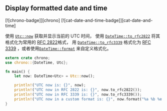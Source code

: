 ## Display formatted date and time

[![chrono-badge]][chrono] [![cat-date-and-time-badge]][cat-date-and-time]

使用 [`Utc::now`] 获取并显示当前的 UTC 时间， 使用 [`DateTime::to_rfc2822`] 将其格式化为常用的 [RFC 2822]格式， 用 [`DateTime::to_rfc3339`] 格式化为 [RFC 3339] ，或者使用[`DateTime::format`] 来自定义格式化。


```rust
extern crate chrono;
use chrono::{DateTime, Utc};

fn main() {
    let now: DateTime<Utc> = Utc::now();

    println!("UTC now is: {}", now);
    println!("UTC now in RFC 2822 is: {}", now.to_rfc2822());
    println!("UTC now in RFC 3339 is: {}", now.to_rfc3339());
    println!("UTC now in a custom format is: {}", now.format("%a %b %e %T %Y"));
}
```

[`DateTime::format`]: https://docs.rs/chrono/*/chrono/struct.DateTime.html#method.format
[`DateTime::to_rfc2822`]: https://docs.rs/chrono/*/chrono/struct.DateTime.html#method.to_rfc2822
[`DateTime::to_rfc3339`]: https://docs.rs/chrono/*/chrono/struct.DateTime.html#method.to_rfc3339
[`Utc::now`]: https://docs.rs/chrono/*/chrono/offset/struct.Utc.html#method.now

[RFC 2822]: https://www.ietf.org/rfc/rfc2822.txt
[RFC 3339]: https://www.ietf.org/rfc/rfc3339.txt

